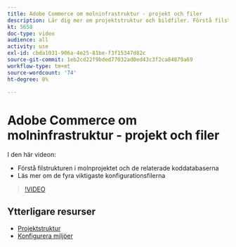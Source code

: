```yaml
---
title: Adobe Commerce om molninfrastruktur - projekt och filer
description: Lär dig mer om projektstruktur och bildfiler. Förstå filstrukturen i molnprojektet och alla nödvändiga databaser.
kt: 5658
doc-type: video
audience: all
activity: use
exl-id: cbda1031-906a-4e25-81be-f3f15347d82c
source-git-commit: 1eb2cd22f9bded77032ad0ed43c3f2ca84879a69
workflow-type: tm+mt
source-wordcount: '74'
ht-degree: 0%

---
```


# Adobe Commerce om molninfrastruktur - projekt och filer

I den här videon:

- Förstå filstrukturen i molnprojektet och de relaterade koddatabaserna
- Läs mer om de fyra viktigaste konfigurationsfilerna

>[!VIDEO](https://video.tv.adobe.com/v/35694?quality=12&learn=on)

## Ytterligare resurser

- [Projektstruktur](https://devdocs.magento.com/cloud/project/project-start.html)
- [Konfigurera miljöer](https://devdocs.magento.com/cloud/env/environments.html)
